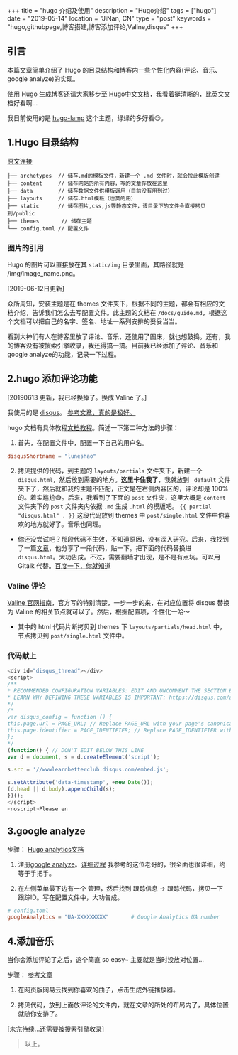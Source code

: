 +++
title = "hugo 介绍及使用"
description = "Hugo介绍"
tags = ["hugo"]
date = "2019-05-14"
location = "JiNan, CN"
type = "post"
keywords = "hugo,githubpage,博客搭建,博客添加评论,Valine,disqus"
+++
## 引言

本篇文章简单介绍了 Hugo 的目录结构和博客内一些个性化内容(评论、音乐、google analyze)的实现。

使用 Hugo 生成博客还请大家移步至 [Hugo中文文档](https://www.gohugo.org/)，我看着挺清晰的，比英文文档好看啊...

我目前使用的是 [hugo-lamp](https://themes.gohugo.io/hugo-lamp/) 这个主题，绿绿的多好看😏。

## 1.Hugo 目录结构

[原文连接](https://hgt312.github.io/post/other_note2/)

```
├── archetypes  // 储存.md的模板文件，新建一个 .md 文件时，就会按此模版创建
├── content     // 储存网站的所有内容，写的文章存放在这里
├── data        // 储存数据文件供模板调用（目前没有用到过）
├── layouts     // 储存.html模板（也莫的用）
├── static      // 储存图片,css,js等静态文件，该目录下的文件会直接拷贝到/public
├── themes       // 储存主题
└── config.toml // 配置文件
```

### 图片的引用

Hugo 的图片可以直接放在其 `static/img` 目录里面，其路径就是 /img/image_name.png。

[2019-06-12日更新]

众所周知，安装主题是在 themes 文件夹下，根据不同的主题，都会有相应的文档介绍，告诉我们怎么去写配置文件。此主题的文档在 `/docs/guide.md`，根据这个文档可以把自己的名字、签名、地址一系列安排的妥妥当当。

看到大神们有人在博客里放了评论、音乐，还使用了图床，就也想鼓捣。还有，我的博客没有被搜索引擎收录，我还得搞一搞。目前我已经添加了评论、音乐和 google analyze的功能，记录一下过程。

## 2.hugo 添加评论功能

[20190613 更新，我已经换掉了。换成 Valine 了。]

我使用的是 [disqus](https://disqus.com/)。 [参考文章，真的是极好。](https://www.jianshu.com/p/e68fba58f75c)

hugo 文档有具体教程[文档教程](https://www.gohugo.org/doc/extras/comments/)。简述一下第二种方法的步骤：

1. 首先，在配置文件中，配置一下自己的用户名。

```toml
disqusShortname = "luneshao"
```

2. 拷贝提供的代码，到主题的 `layouts/partials` 文件夹下，新建一个 `disqus.html`，然后放到需要的地方。**这里卡住我了**，我就放到 `_default` 文件夹下了，然后就和我的主题不匹配，正文是在右侧内容区的，评论却是 100% 的。着实尴尬😅。后来，我看到了下面的 `post` 文件夹，这里大概是 `content` 文件夹下的 `post` 文件夹内依据 `.md` 生成 `.html` 的模版吧。 `{{ partial "disqus.html" . }}` 这段代码放到 themes 中 `post/single.html` 文件中你喜欢的地方就好了。音乐也同理。

* 你还没尝试吧？那段代码不生效，不知道原因，没有深入研究。后来，我找到了一篇[文章](https://blog.csdn.net/justheretobe/article/details/51622101)，他分享了一段代码，贴一下。把下面的代码替换进 `disqus.html`。大功告成。不过，需要翻墙才出现，是不是有点坑。可以用 Gitalk 代替。[百度一下，你就知道](www.baidu.com)

### Valine 评论

[Valine 官网指南](https://valine.js.org/quickstart.html)，官方写的特别清楚，一步一步的来，在对应位置将 disqus 替换为 Valine 的相关节点就可以了。然后，根据配置项，个性化一哈～

* 其中的 html 代码片断拷贝到 themes 下 `layouts/partials/head.html` 中，节点拷贝到 `post/single.html` 文件中。

### 代码献上
```js
<div id="disqus_thread"></div>
<script>
/**
* RECOMMENDED CONFIGURATION VARIABLES: EDIT AND UNCOMMENT THE SECTION BELOW TO INSERT DYNAMIC VALUES FROM YOUR PLATFORM OR CMS.
* LEARN WHY DEFINING THESE VARIABLES IS IMPORTANT: https://disqus.com/admin/universalcode/#configuration-variables
*/
/*
var disqus_config = function () {
this.page.url = PAGE_URL; // Replace PAGE_URL with your page's canonical URL variable
this.page.identifier = PAGE_IDENTIFIER; // Replace PAGE_IDENTIFIER with your page's unique identifier variable
};
*/
(function() { // DON'T EDIT BELOW THIS LINE
var d = document, s = d.createElement('script');

s.src = '//wwwlearnbetterclub.disqus.com/embed.js';

s.setAttribute('data-timestamp', +new Date());
(d.head || d.body).appendChild(s);
})();
</script>
<noscript>Please en
```

## 3.google analyze

步骤： [Hugo analytics文档](https://www.gohugo.org/doc/extras/analytics/)

1. 注册[google analyze](https://analytics.google.com/analytics/web/)。[详细过程](https://zh.wikihow.com/%E4%BD%BF%E7%94%A8%E8%B0%B7%E6%AD%8C%E5%88%86%E6%9E%90%E7%BD%91%E7%AB%99) 我参考的这位老哥的，很全面也很详细，约等于手把手。

2. 在左侧菜单最下边有一个 管理，然后找到 跟踪信息 -> 跟踪代码，拷贝一下 跟踪ID。写在配置文件中，大功告成。

```toml
# config.toml
googleAnalytics = "UA-XXXXXXXXX"       # Google Analytics UA number
```

## 4.添加音乐

当你会添加评论了之后，这个简直 so easy~ 主要就是当时没放对位置...

步骤： [参考文章](https://zhuanlan.zhihu.com/p/26625249)

1. 在网页版网易云找到你喜欢的曲子，点击生成外链播放器。

2. 拷贝代码，放到上面放评论的文件内，就在文章的所处的布局内了，具体位置就随你安排了。

[未完待续...还需要被搜索引擎收录]

> 以上。